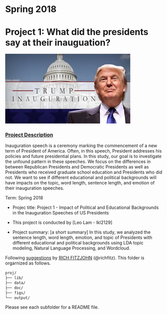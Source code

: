 # Spring 2018
# Project 1: What did the presidents say at their inauguation?

![image](figs/title.jpg)

### [Project Description](doc/)
Inauguration speech is a ceremony marking the commencement of a new term of President of America. Often, in this speech, President addresses his policies and future presidential plans. In this study, our goal is to investigate the unfound pattern in these speeches. We focus on the differences in between Republican Presidents and Democratic Presidents as well as Presidents who received graduate school education and Presidents who did not. We want to see if different educational and political backgrounds will have impacts on the topic, word length, sentence length, and emotion of their inauguration speeches.

Term: Spring 2018

+ Projec title: Project 1 - Impact of Political and Educational Backgrounds in the Inauguration Speeches of US Presidents
+ This project is conducted by [Leo Lam - lkl2129]

+ Project summary: [a short summary] In this study, we analyzed the sentence length, word length, emotion, and topic of Presidents with different educational and political backgrounds using LDA topic modeling, Natural Language Processing, and Wordcloud.

Following [suggestions](http://nicercode.github.io/blog/2013-04-05-projects/) by [RICH FITZJOHN](http://nicercode.github.io/about/#Team) (@richfitz). This folder is orgarnized as follows.

```
proj/
├── lib/
├── data/
├── doc/
├── figs/
└── output/
```

Please see each subfolder for a README file.

